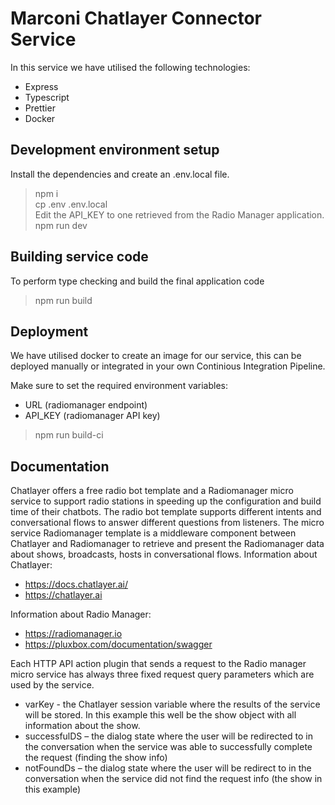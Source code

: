 # Marconi Chatlayer Connector Service

In this service we have utilised the following technologies:

- Express
- Typescript
- Prettier
- Docker

## Development environment setup

Install the dependencies and create an .env.local file.

> npm i <br />
> cp .env .env.local <br />
> Edit the API_KEY to one retrieved from the Radio Manager application.
> npm run dev

## Building service code

To perform type checking and build the final application code

> npm run build

## Deployment

We have utilised docker to create an image for our service, this can be deployed manually or integrated in your own Continious Integration Pipeline.

Make sure to set the required environment variables:
- URL (radiomanager endpoint)
- API_KEY (radiomanager API key)

> npm run build-ci

## Documentation

Chatlayer offers a free radio bot template and a Radiomanager micro service to support radio stations in speeding up the configuration and build time of their chatbots.
The radio bot template supports different intents and conversational flows to answer different questions from listeners. The micro service Radiomanager template is a middleware component between Chatlayer and Radiomanager to retrieve and present the Radiomanager data about shows, broadcasts, hosts in conversational flows.
Information about Chatlayer:
- https://docs.chatlayer.ai/
- https://chatlayer.ai

Information about Radio Manager:
- https://radiomanager.io
- https://pluxbox.com/documentation/swagger

Each HTTP API action plugin that sends a request to the Radio manager micro service has always three fixed request query parameters which are used by the service.
- varKey - the Chatlayer session variable where the results of the service will be stored. In this example this well be the show object with all information about the show.
- successfulDS – the dialog state where the user will be redirected to in the conversation when the service was able to successfully complete the request (finding the show info)
- notFoundDs – the dialog state where the user will be redirect to in the conversation when the service did not find the request info (the show in this example)
